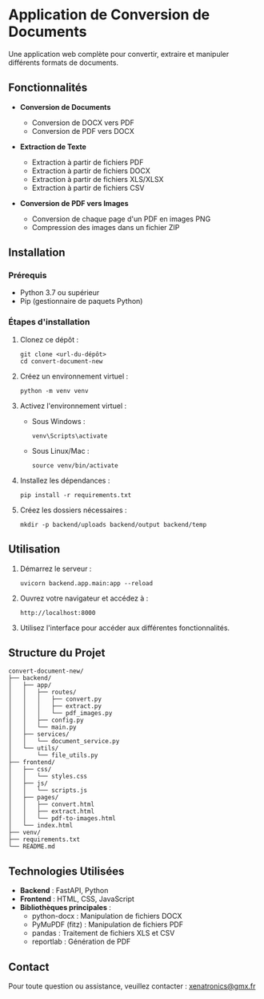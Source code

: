 # Application de Conversion de Documents

Une application web complète pour convertir, extraire et manipuler différents formats de documents.

## Fonctionnalités

- **Conversion de Documents**
  - Conversion de DOCX vers PDF
  - Conversion de PDF vers DOCX

- **Extraction de Texte**
  - Extraction à partir de fichiers PDF
  - Extraction à partir de fichiers DOCX
  - Extraction à partir de fichiers XLS/XLSX
  - Extraction à partir de fichiers CSV

- **Conversion de PDF vers Images**
  - Conversion de chaque page d'un PDF en images PNG
  - Compression des images dans un fichier ZIP

## Installation

### Prérequis

- Python 3.7 ou supérieur
- Pip (gestionnaire de paquets Python)

### Étapes d'installation

1. Clonez ce dépôt :
   ```
   git clone <url-du-dépôt>
   cd convert-document-new
   ```

2. Créez un environnement virtuel :
   ```
   python -m venv venv
   ```

3. Activez l'environnement virtuel :
   - Sous Windows :
     ```
     venv\Scripts\activate
     ```
   - Sous Linux/Mac :
     ```
     source venv/bin/activate
     ```

4. Installez les dépendances :
   ```
   pip install -r requirements.txt
   ```

5. Créez les dossiers nécessaires :
   ```
   mkdir -p backend/uploads backend/output backend/temp
   ```

## Utilisation

1. Démarrez le serveur :
   ```
   uvicorn backend.app.main:app --reload
   ```

2. Ouvrez votre navigateur et accédez à :
   ```
   http://localhost:8000
   ```

3. Utilisez l'interface pour accéder aux différentes fonctionnalités.

## Structure du Projet

```
convert-document-new/
├── backend/
│   ├── app/
│   │   ├── routes/
│   │   │   ├── convert.py
│   │   │   ├── extract.py
│   │   │   └── pdf_images.py
│   │   ├── config.py
│   │   └── main.py
│   ├── services/
│   │   └── document_service.py
│   └── utils/
│       └── file_utils.py
├── frontend/
│   ├── css/
│   │   └── styles.css
│   ├── js/
│   │   └── scripts.js
│   ├── pages/
│   │   ├── convert.html
│   │   ├── extract.html
│   │   └── pdf-to-images.html
│   └── index.html
├── venv/
├── requirements.txt
└── README.md
```

## Technologies Utilisées

- **Backend** : FastAPI, Python
- **Frontend** : HTML, CSS, JavaScript
- **Bibliothèques principales** :
  - python-docx : Manipulation de fichiers DOCX
  - PyMuPDF (fitz) : Manipulation de fichiers PDF
  - pandas : Traitement de fichiers XLS et CSV
  - reportlab : Génération de PDF

## Contact

Pour toute question ou assistance, veuillez contacter : xenatronics@gmx.fr
